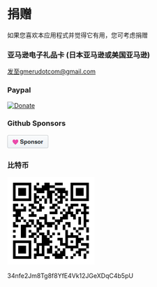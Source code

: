 # 捐赠

如果您喜欢本应用程式并觉得它有用，您可考虑捐赠

### 亚马逊电子礼品卡 (日本亚马逊或美国亚马逊)
发至gmerudotcom@gmail.com

### Paypal
[![Donate](https://www.paypalobjects.com/zh_CN/i/btn/btn_donateCC_LG.gif)](https://www.paypal.me/hkkuah)

### Github Sponsors
[![github_sponsors](./github_sponsor.png)](https://github.com/sponsors/alphasp)

### 比特币
![btc](./btc.png)

34nfe2Jm8Tg8f8YfE4Vk12JGeXDqC4b5pU